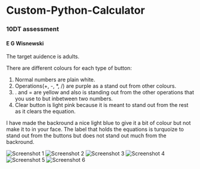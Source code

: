 # Custom-Python-Calculator
### 10DT assessment
#### E G Wisnewski

The target auidence is adults.

There are different colours for each type of button:
1. Normal numbers are plain white.
2. Operations(+, -, *, /) are purple as a stand out from other colours.
3. . and = are yellow and also is standing out from the other operations that you use to but inbetween two numbers.
4. Clear button is light pink because it is meant to stand out from the rest as it clears the equation.

I have made the backround a nice light blue to give it a bit of colour but not make it to in your face.
The label that holds the equations is turquoize to stand out from the buttons but does not stand out much from the backround.



![Screenshot 1](https://user-images.githubusercontent.com/103474799/192883345-112051d9-7304-4585-8c08-d2ccbd8d385e.png)
![Screenshot 2](https://user-images.githubusercontent.com/103474799/192883350-39bac19f-e4f1-4431-813e-b93d964d725a.png)
![Screenshot 3](https://user-images.githubusercontent.com/103474799/192883356-a23e5c6b-04fd-4534-9ea6-b59935cf49af.png)
![Screenshot 4](https://user-images.githubusercontent.com/103474799/192883363-83810f9b-662e-4662-be3f-529c3d376c66.png)
![Screenshot 5](https://user-images.githubusercontent.com/103474799/192883333-578429d5-1504-40a6-82b1-79fe3bc8d573.png)
![Screenshot 6](https://user-images.githubusercontent.com/103474799/192883341-5f954ac8-313b-4de5-a659-c400c57b3585.png)
